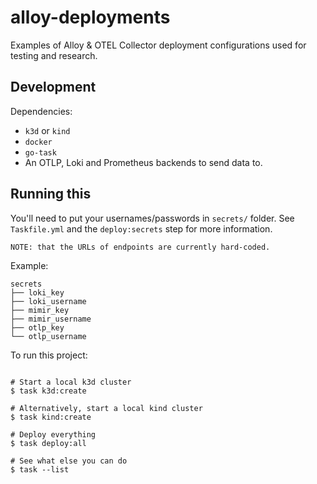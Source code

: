 # alloy-deployments

Examples of Alloy & OTEL Collector deployment configurations used for testing
and research.

## Development

Dependencies:

- `k3d` or `kind`
- `docker`
- `go-task`
- An OTLP, Loki and Prometheus backends to send data to.

## Running this

You'll need to put your usernames/passwords in `secrets/` folder. See `Taskfile.yml` and
the `deploy:secrets` step for more information. 

    NOTE: that the URLs of endpoints are currently hard-coded.

Example:
```shell
secrets
├── loki_key
├── loki_username
├── mimir_key
├── mimir_username
├── otlp_key
└── otlp_username
```

To run this project:
```shell

# Start a local k3d cluster
$ task k3d:create

# Alternatively, start a local kind cluster
$ task kind:create

# Deploy everything
$ task deploy:all

# See what else you can do
$ task --list
```

